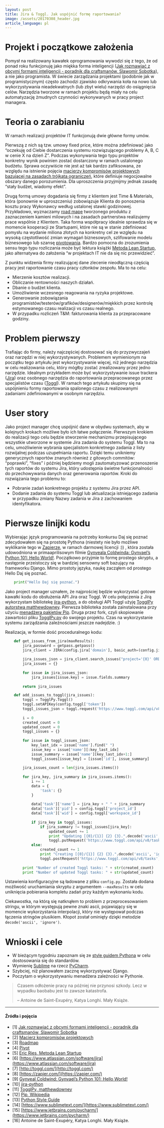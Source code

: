 ```yaml
---
layout: post
title: Jira & Toggl. Jak uspójnić formę raportowania?
image: /assets/20170308_header.jpg
article_language: pl
---
```


# Projekt i początkowe założenia

Pomysł na realizowany kawałek oprogramowania wywodzi się z tego, że od ponad roku funkcjonuję jako miękka forma inteligencji ([Jak rozmawiać z obcymi formami inteligencji - poradnik dla craftsmanów, Slawomir Sobotka](https://www.youtube.com/watch?v=0XITfxBCYpc&t=7s)), a nie jako programista. W świecie zarządzania projektami (podobnie jak w programistycznym) często zachodzi zjawisko odkrywania koła na nowo lub wykorzystywania nieadekwatnych (lub zbyt wielu) narzędzi do osiągnięcia celów. Narzędzia tworzone w ramach projektu będą miały na celu automatyzację żmudnych czynności wykonywanych w pracy project managera.

# Teoria o zarabianiu

W ramach realizacji projektów IT funkcjonują dwie główne formy umów.

Pierwszą z nich są tzw. umowy fixed price, które można zdefiniować jako “oczekuję od Ciebie dostarczenia systemu rozwiązującego problemy A, B, C w cenie X na dzień Z”. Podczas wykonywania tego typu projektów konkretny wynik powinien zostać dostarczony w ramach ustalonego budżetu. Sprawa oczywiście nie jest aż tak bardzo zafiksowana, ze względu na istnienie pojęcia [macierzy kompromisów projektowych bazującej na zasadach trójkąta ograniczeń](http://4pm.pl/artykuly/trojkat-ograniczen), które definiuje negocjowalne obszary danego porozumienia. Dla uproszczenia przyjmijmy jednak zasadę “stały budżet, wiadomy efekt”.

Drugą formą umowy dogadania się firmy z klientem jest Time & Materials, która (ponownie w uproszczeniu) zobowiązuje Klienta do ponoszenia kosztu pracy Wykonawcy według ustalonej stawki godzinowej. Przykładowo, wyznaczamy [road mapę](https://en.wikipedia.org/wiki/Technology_roadmap) tworzonego produktu z zaznaczeniem kamieni milowych i na zasadach partnerstwa realizujemy prace wspólnie z Klientem. Taka forma współpracy idealnie sprawdza się w momencie kooperacji ze Startupami, które nie są w stanie zdefiniować pomysłu na wydanie miliona złotych na konkretny cel ze względu na wysoką częstotliwość zmian wymagań biznesowych, szlifowanie modelu biznesowego lub szansę [pivotowania](https://en.wikipedia.org/wiki/Lean_startup#Pivot). Bardzo pomocna do zrozumienia sensu tego typu rozliczania może być lektura książki [Metoda Lean Startup](http://helion.pl/ksiazki/metoda-lean-startup-wykorzystaj-innowacyjne-narzedzia-i-stworz-firme-ktora-zdobedzie-rynek-eric-ries,melean.htm), jako alternatywa do założenia “w projektach IT nie da się nic przewidzieć”.

Z punktu widzenia firmy realizującej dane zlecenie nieodłączną częścią pracy jest raportowanie czasu pracy członków zespołu. Ma to na celu:

*   Mierzenie kosztów realizacji.
*   Obliczanie rentowności naszych działań.
*   Dbanie o budżet klienta.
*   Umożliwienie wczesnego reagowania na ryzyka projektowe.
*   Generowanie zobowiązania programistów/testerów/grafików/designerów/miękkich przez kontrolę estymowanego czasu realizacji vs czasu realnego.
*   W przypadku rozliczeń T&M: fakturowania klienta za przepracowane godziny.

# Problem pierwszy

Trafiając do firmy, należy najczęściej dostosować się do przyzwyczajeń oraz narzędzi w niej wykorzystywanych. Problemem wymienionym na początku tego artykułu jest wykorzystywanie więcej, niż jednego narzędzia w celu realizowania celu, który mógłby zostać zrealizowany przez jedno narzędzie. Idealnym przykładem może być wykorzystywanie issue trackera ([Jira](https://www.atlassian.com/software/jira)) oraz osobnego narzędzia do raportowania przepracowanego przez specjalistów czasu ([Toggl](http://toggl.com/)). W ramach tego artykułu skupimy się na uspójnieniu formy raportowania spalonego czasu z realizowanymi zadaniami zdefiniowanymi w osobnym narzędziu.

# User story

Jako project manager chcę uspójnić dane w obydwu systemach, aby w kolejnych krokach możliwe było ich łatwe połączenie. Pierwszym krokiem do realizacji tego celu będzie stworzenie mechanizmu przepisującego wszystkie utworzone w systemie Jira zadania do systemu Toggl. Ma to na celu, umożliwienie wybrania specjalistom konkretnego zadania z listy rozwijalnej podczas uzupełniania raportu. Dzięki temu unikniemy generycznych raportów znanych również z gitowych commitów: “poprawki”, “fixes” i później będziemy mogli zautomatyzować przenoszenie tych raportów do systemu Jira, który udostępnia świetne funkcjonalności do przechowywania danych oraz generowania raportów. Kroki do rozwiązania tego problemu to:

*   Pobranie zadań konkretnego projektu z systemu Jira przez API.
*   Dodanie zadania do systemu Toggl lub aktualizacja istniejącego zadania w przypadku zmiany Nazwy zadania w Jira z zachowaniem identyfikatora.

# Pierwsze linijki kodu

Wybierając język programowania na potrzeby konkursu Daj się poznać zdecydowałem się na prostotę Pythona (niestety nie było możliwe wyklikanie tego w [Zapierze](https://zapier.com/), w ramach darmowej licencji :)) , która została udowodniona w primaaprilisowym filmie [Gynveala Coldwinda: Gynvael’s Python 101: Hello World!](https://www.youtube.com/watch?v=7VJaprmuHcw). Początkowo przyjmie to formę prostego skryptu, a następnie przeistoczy się w bardziej sensowny soft bazujący na frameworku Django. Mimo prostoty języka, naukę zacząłem od prostego Hello Daj się poznać.

```python
    print("Hello Daj się poznać.")
``` 

Jako project manager uznałem, że najprościej będzie wykorzystać gotowe kawałki kodu do obsłużenia API Jira oraz Toggl. W celu połączenia z Jirą wykorzystam bibliotekę [jira-python](https://jira.readthedocs.io/en/master/), a do obsługi API Toggl użyję [TogglPy autorstwa matthewdowney](https://github.com/matthewdowney/TogglPy). Pierwsza biblioteka została zainstalowana przy użyciu [menadżera pakietów Pip](https://en.wikipedia.org/wiki/Pip_(package_manager)). Druga przez fork, czyli skopiowanie zawartości pliku [TogglPy.py](https://github.com/matthewdowney/TogglPy/blob/master/TogglPy.py) do swojego projektu. Czas na wykorzystanie systemu zarządzania zależnościami jeszcze nadejdzie. :)

Realizacja, w formie dość proceduralnego kodu:

```python
    def get_issues_from_jira(maxResults):
        jira_password = getpass.getpass()
        jira_client = JIRA(config.jira['domain'], basic_auth=(config.jira['username'], jira_password))
    
        jira_issues_json = jira_client.search_issues("project='{0}' ORDER BY created DESC".format(config.jira['project_key']), maxResults=maxResults)
        jira_issues = {}
    
        for issue in jira_issues_json:
            jira_issues[issue.key] = issue.fields.summary
    
        return jira_issues
```   

```python
    def add_issues_to_toggl(jira_issues):
        toggl = TogglPy.Toggl()
        toggl.setAPIKey(config.toggl['token'])
        toggl_issues_json = toggl.request('https://www.toggl.com/api/v8/projects/{0}/tasks'.format(config.toggl['project_id']))
    
        i = 0
        created_count = 0
        updated_count = 0
        toggl_issues = {}
    
        for issue in toggl_issues_json:
            key_last_idx = issue['name'].find(" ")
            issue_key = issue['name'][:key_last_idx]
            issue_summary = issue['name'][key_last_idx+1:]
            toggl_issues[issue_key] = [issue['id'], issue_summary]
    
        jira_issues_count = len(jira_issues.items())
    
        for jira_key, jira_summary in jira_issues.items():
            i += 1
            data = {
                'task': {}
            }
    
            data['task']['name'] = jira_key + " " + jira_summary
            data['task']['pid'] = config.toggl['project_id']
            data['task']['wid'] = config.toggl['workspace_id']
    
            if jira_key in toggl_issues:
                if jira_summary != toggl_issues[jira_key]:        
                    updated_count += 1
                    print "Updating [{0}/{1}] {2} {3}.".decode('ascii', 'ignore').format(str(i), str(jira_issues_count), jira_key, jira_summary)
                    toggl.putRequest('https://www.toggl.com/api/v8/tasks/{0}'.format(toggl_issues[jira_key][0]), data)
            else:
                created_count += 1
                print "Creating [{0}/{1}] {2} {3}.".decode('ascii', 'ignore').format(str(i), str(jira_issues_count), jira_key, jira_summary)
                toggl.postRequest('https://www.toggl.com/api/v8/tasks', data)
    
        print "Number of created Toggl tasks: " + str(created_count)
        print "Number of updated Toggl tasks: " + str(updated_count)
```    

Ustawienia konfiguracyjne są ładowane z pliku `config.py`. Została dodana możliwość uruchamiania skryptu z argumentem `--maxResults` w celu uniknięcia pobierania kompletu zadań przy każdym wykonaniu kodu.

Ciekawostka, na którą się natknąłem to problem z przeprocesowaniem stringu, w którym występują pewne znaki ascii, pojawiający się w momencie wykorzystania interpolacji, który nie występował podczas łączenia stringów plusikiem. Kłopot został ominięty dzięki metodzie `decode('ascii', 'ignore')`.

# Wnioski i cele

*   W bieżącym tygodniu zapoznam się ze [style guidem Pythona](https://www.python.org/dev/peps/pep-0008/) w celu dostosowania się do standardów.
*   Wymienię [Sublime](https://www.sublimetext.com/) na rzecz [PyCharm](https://www.jetbrains.com/pycharm/).
*   Szybciej, niż planowałem zacznę wykorzystywać Django.
*   Poczytam o wykorzystywaniu menadżera zależności w Pythonie.

> Czasem odłożenie pracy na później nie przynosi szkody. Lecz w wypadku baobabu jest to zawsze katastrofa.
> 
> – Antoine de Saint-Exupéry, Katya Longhi. Mały Książe.

* * *

#### Źródła i pojęcia

*   \[1\] [Jak rozmawiać z obcymi formami inteligencji - poradnik dla craftsmanów, Slawomir Sobotka](https://www.youtube.com/watch?v=0XITfxBCYpc&t=7s)
*   \[2\] [Macierz kompromisów projektowych](http://4pm.pl/artykuly/trojkat-ograniczen)
*   \[3\] [Roadmap](https://en.wikipedia.org/wiki/Technology_roadmap)
*   \[4\] [Pivot](https://en.wikipedia.org/wiki/Lean_startup#Pivot)
*   \[5\] [Eric Ries, Metoda Lean Startup](http://helion.pl/ksiazki/metoda-lean-startup-wykorzystaj-innowacyjne-narzedzia-i-stworz-firme-ktora-zdobedzie-rynek-eric-ries,melean.htm)
*   \[6\] [https://www.atlassian.com/software/jira](https://www.atlassian.com/software/jira)
*   \[7\] [http://toggl.com/](http://toggl.com/)
*   \[8\] [https://zapier.com/](https://zapier.com/)
*   \[9\] [Gynveal Coldwind: Gynvael’s Python 101: Hello World!](https://www.youtube.com/watch?v=7VJaprmuHcw)
*   \[10\] [jira-python](https://jira.readthedocs.io/en/master/)
*   \[11\] [TogglPy, matthewdowney](https://github.com/matthewdowney/TogglPy)
*   \[12\] [Pip, Wikipedia](https://en.wikipedia.org/wiki/Pip_(package_manager))
*   \[13\] [Python Style Guide](https://www.python.org/dev/peps/pep-0008/)
*   \[14\] [https://www.sublimetext.com/](https://www.sublimetext.com/)
*   \[15\] [https://www.jetbrains.com/pycharm/](https://www.jetbrains.com/pycharm/)
*   \[16\] Antoine de Saint-Exupéry, Katya Longhi. Mały Książe.
